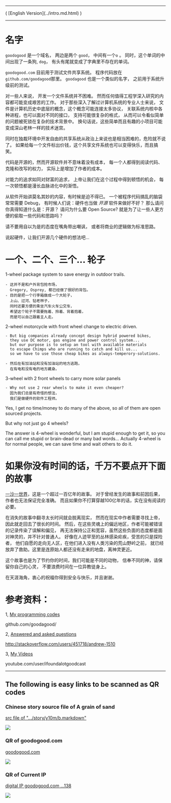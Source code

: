
<hr />
( [English Version](../intro.md.html) )
<hr />

# 名字  

`goodogood` 是一个域名， 两边是两个 `good`， 中间有一个`o`  。 
同时，这个单词的中间出现了一条狗, `dog`，
有头有尾就变成了字典里不存在的单词。

`goodogood.com` 目前用于测试文件共享系统。 
程序代码放在 `github.com/goodagood`那里。
`goodagood` 也是一个类似的名字， 之前用于系统升级前的测试。

对一些人来说， 开发一个文件系统并不困难。
然而任何值得工程学深入研究的内容都可能变成艰苦的工作。
对于那些深入了解过计算机系统的专业人士来说，
文件是计算机历史中底层的概念，这个概念可能连接太多协议，
关联系统内核中各种进程，也可以面对不同的接口，
支持可能很复杂的格式，
从而可以令看似简单的问题被死锁在复杂的技术背景中。
换句话说，这些简单而且有趣的小项目可能变成深山老林一样的技术迷宫。

同时在独裁环境中开发自由的共享系统从政治上来说也是相当困难的，危险就不说了。
如果给每一个文件标出价钱，这个共享文件系统也可以变得快乐，而且搞笑。

代码是开源的，然而开源软件并不意味着没有成本，
每一个人都得到阅读代码、克隆和改写的权力，
实际上是增加了作者的成本。

对能力的追求如同对财富的追求，
上帝让我们在这个过程中得到顿悟的机会，
每一次顿悟都是漫长血脉进化中的渐悟。

从软件开始讲莫名其妙的内容，有时候是迫不得已。
一个被程序代码搞乱的脑袋常常需要 Debug， 
有时候人们说：硬件也当做 *开源* 软件来做好不好？
那么请问你真得知道什么是：开源？
请问为什么要 Open Source? 
就是为了让一些人更方便的偷取一些代码和思路吗？

请不要用自以为是的态度在嘴角带出嘲讽，
或者将商业的逻辑做为标准思路。

说起硬件，让我们开源几个硬件的想法吧...


# 一个、二个、三个... 轮子

1-wheel package system to save energy in outdoor trails.

    - 这并不是和户外背包抢市场，
      Gregory, Osprey, 都已经做了很好的背包。
    - 目的是把一个行李箱做成一个大轮子，
      上山、过河、钻老林子，
      同时还要方便的乘坐汽车火车公交车，
      希望这个轮子不需要拖着、拎着、背着抱着，
      而是可以自己跟着主人走。

2-wheel motorcycle with front wheel change to electric driven.

    - But big companies already concept design hybrid powered bikes,
      they use DC motor, gas engine and power control system... 
      but our purpose is to setup an tool with available materials
      to escape Chimps who are running to catch and kill us...
      so we have to use those cheap bikes as always-temperory-solutions.

    - 然后在有加油站和没有加油站的地方逃跑，
      在有电和没有电的地方藏身。

3-wheel with 2 front wheels to carry more solar panels

    - Why not use 2 rear wheels to make it even cheaper?
      因为我们总是有奇怪的想法，
      我们是做硬件的软件工程师。


Yes, I get no time/money to do many of the above, 
so all of them are open sourced projects.

But why not just go 4 wheels? 

The answer is 4-wheel is wonderful,
but I am stupid enough to get it,
so you can call me stupid or brain-dead or many bad words...
Actually 4-wheel is for normal people, 
we can save time and wait others to do it.


# 如果你没有时间的话，千万不要点开下面的故事


[一沙一世界](../b.markdown.html)，这是一个超过一百亿年的故事。
对于曾经发生的故事和前因后果，作者也无法保证完全准确。
而且如果你不打算穿越100亿年的话，实在没有阅读的必要。

在消失的故事中翻寻太长时间就会脱离现实，
然而在现实中作者需要寻找上帝，因此就走回去了很长的时间。
然后，在这些灵魂上的偏远地区，作者可能被错误的记录传染了误解和偏见，
再无法保持公正和宽容，虽然这些负面的态度都是面对神灵的，并不针对普通人。
好像在人迹罕至的丛林感染疟疾，受苦的只是探险者，
他们自愿的走向无人区，在他们进入没有人类污染的荒山野岒之前，
就已经放弃了救助。这里是连原始人都还没有走来的地盘，离神灵更近。

这个故事也是为了节约你的时间，我们可能是不同的动物，
信奉不同的神，请保留你自己的心灵，
不要浪费时间在一位异教徒身上。

在天涯海角，衷心的祝福你得到安全与快乐，并且谢谢。


# 参考资料：

1, [My programming codes](github.com/goodagood/)

   github.com/goodagood/

2, [Answered and asked questions](http://stackoverflow.com/users/451718/andrew-1510)

   http://stackoverflow.com/users/451718/andrew-1510

3, [My Videos](youtube.com/user/ifoundalotgoodcast)

   youtube.com/user/ifoundalotgoodcast



<hr />

## The following is easy links to be scanned as QR codes


### Chinese story source file of A grain of sand

[src file of ".../story/y10m/b.markdown"](https://github.com/goodagood/story/blob/master/y10m/b.markdown)

<div class="qrcode">
<img src="/pic/qr/qr.600.sand.story.github.jpeg" /> <br />
</div>

### QR of goodogood.com

[goodogood.com](goodogood.com)

<div class="qrcode">
<img src="/pic/qr/qr.goodogood.com.600.jpeg" /> <br />
</div>

### QR of Current IP

[digital IP goodogood.com  ...138 ](13.231.97.138)

<div class="qrcode">
<img src="/pic/qr/600px138ip.png" /> <br />
</div>










